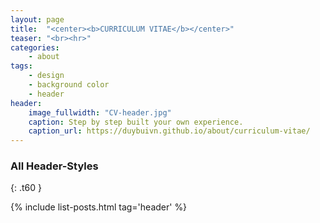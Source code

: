 ```yaml
---
layout: page
title:  "<center><b>CURRICULUM VITAE</b></center>"
teaser: "<br><hr>"
categories:
    - about
tags:
    - design
    - background color
    - header
header:
    image_fullwidth: "CV-header.jpg"
    caption: Step by step built your own experience.
    caption_url: https://duybuivn.github.io/about/curriculum-vitae/
---
```




### All Header-Styles
{: .t60 }

{% include list-posts.html tag='header' %}
